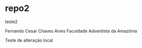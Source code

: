 # repo2
teste2

Fernando Cesar Chaves Alves 
Faculdade Adventista da Amazônia

Teste de alteração local